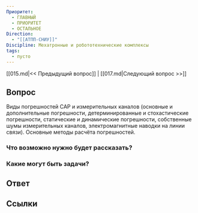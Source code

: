 ```yaml
---
Приоритет:
  - ГЛАВНЫЙ
  - ПРИОРИТЕТ
  - ОСТАЛЬНОЕ
Direction:
  - "[[АТПП-СНИУ]]" 
Discipline: Мехатронные и робототехнические комплексы 
tags:
  - пусто
---
```

[[015.md|<< Предыдущий вопрос]] | [[017.md|Следующий вопрос >>]]
## Вопрос

Виды погрешностей САР и измерительных каналов (основные и дополнительные погрешности, детерминированные и стохастические погрешности, статические и динамические погрешности, собственные шумы измерительных каналов, электромагнитные наводки на линии связи). Основные методы расчёта погрешностей.

### Что возможно нужно будет рассказать?

### Какие могут быть задачи?

## Ответ

## Ссылки
